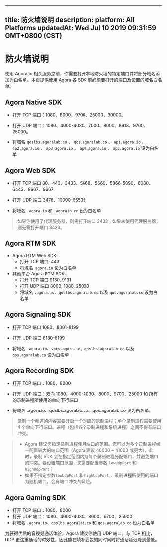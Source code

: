 
---
title: 防火墙说明
description: 
platform: All Platforms
updatedAt: Wed Jul 10 2019 09:31:59 GMT+0800 (CST)
---
# 防火墙说明
使用 Agora.io 相关服务之前，你需要打开本地防火墙的特定端口并将部分域名添加为白名单。本页提供使用 Agora 各 SDK 前必须要打开的端口及设置的域名白名单。

## Agora Native SDK

-   打开 TCP 端口：1080、8000、9700、25000，30000。

-   打开 UDP 端口：1080、4000-4030、7000、8000、8913、9700、25000。

-   将域名 `qoslbs.agoralab.co` 、 `qos.agoralab.co` 、 `ap1.agora.io` 、 `ap2.agora.io` 、 `ap3.agora.io` 、 `ap4.agora.io` 、 `ap5.agora.io` 设为白名单


## Agora Web SDK

-   打开 TCP 端口 80、443、3433、5668、5669、5866-5890、6080、6443、8667、9667

-   打开 UDP 端口 3478、10000-65535

-   将域名 `.agora.io` 和 `.agoraio.cn` 设为白名单

> 如果你使用了代理服务器，则需打开端口 3433；如果未使用代理服务器，则无需打开端口 3433。

## Agora RTM SDK

- Agora RTM Web SDK:
  - 打开 TCP 端口: 443
  - 将域名`.agora.io` 设为白名单
- 其他平台 Agora RTM SDK:
  - 打开 TCP 端口 9130, 9131
  - 打开 UDP 端口 8000, 1080, 25000
  - 将域名 `.agora.io`、`qoslbs.agoralab.co` 以及 `qos.agoralab.co` 设为白名单

## Agora Signaling SDK

-   打开 TCP 端口 1080、8001-8199

-   打开 UDP 端口 8180-8199

-   将域名 `.agora.io`、`vocs.agora.io`、`qoslbs.agoralab.co` 以及 `qos.agoralab.co` 设为白名单


## Agora Recording SDK

-   打开 TCP 端口：1080、8000

-   打开 UDP 端口：双向 1080、4000-4030、8000、9700、25000 和 所有的录制进程所使用的单向下行端口

-   将域名 .agora.io、qoslbs.agoralab.co、qos.agoralab.co 设为白名单。



> 录制一个频道的内容需要开启一个对应的录制进程；单个录制进程需要使用 4 个单向下行端口。进程（包括各个录制进程和系统进程）之间不得有端口冲突。

> -   Agora 建议您指定录制进程使用端口的范围。您可以为多个录制进程统一配置较大的端口范围（Agora 建议 40000 ~ 41000 或更大）。此时，录制 SDK 会在指定范围内为每个录制进程分配端口，并避免端口的冲突。要设置端口范围，您需要配置参数 `lowUdpPort` 和 `highUdpPort`；
> -   如果不指定参数`lowUdpPort` 和 `highUdpPort` ，录制进程所使用的端口为随机端口，会有端口冲突的风险。


## Agora Gaming SDK

-   打开 TCP 端口：1080、8000
-   打开 UDP 端口：1080、4000-4030、8000、9700、25000
-   将域名 `.agora.io`、`qoslbs.agoralab.co` 和 `qos.agoralab.co` 设为白名单


为获得优质的音视频通话体验，Agora 建议你使用 UDP 端口。与 TCP 相比，UDP 更注重通话的时效性，因此能在填补丢包的同时同时将通话延迟降到最低。


